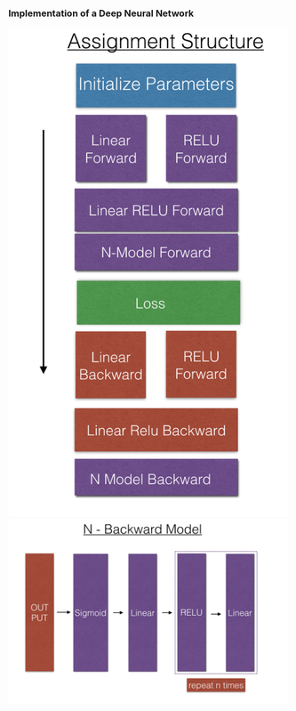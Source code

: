 ### Implementation of a Deep Neural Network
![Alt_text](images/structure.png "image1")
![Alt_text](images/nm_backward.png "image2")